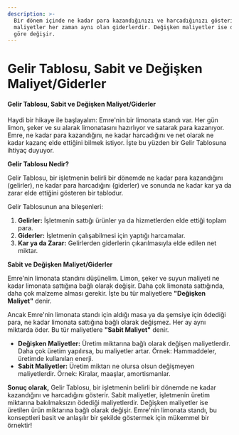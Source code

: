 ```yaml
---
description: >-
  Bir dönem içinde ne kadar para kazandığınızı ve harcadığınızı gösterir. Sabit
  maliyetler her zaman aynı olan giderlerdir. Değişken maliyetler ise duruma
  göre değişir.
---
```


# Gelir Tablosu, Sabit ve Değişken Maliyet/Giderler

#### **Gelir Tablosu, Sabit ve Değişken Maliyet/Giderler**

Haydi bir hikaye ile başlayalım: Emre'nin bir limonata standı var. Her gün limon, şeker ve su alarak limonatasını hazırlıyor ve satarak para kazanıyor. Emre, ne kadar para kazandığını, ne kadar harcadığını ve net olarak ne kadar kazanç elde ettiğini bilmek istiyor. İşte bu yüzden bir Gelir Tablosuna ihtiyaç duyuyor.

**Gelir Tablosu Nedir?**

Gelir Tablosu, bir işletmenin belirli bir dönemde ne kadar para kazandığını (gelirler), ne kadar para harcadığını (giderler) ve sonunda ne kadar kar ya da zarar elde ettiğini gösteren bir tablodur.

Gelir Tablosunun ana bileşenleri:

1. **Gelirler:** İşletmenin sattığı ürünler ya da hizmetlerden elde ettiği toplam para.
2. **Giderler:** İşletmenin çalışabilmesi için yaptığı harcamalar.
3. **Kar ya da Zarar:** Gelirlerden giderlerin çıkarılmasıyla elde edilen net miktar.

**Sabit ve Değişken Maliyet/Giderler**

Emre'nin limonata standını düşünelim. Limon, şeker ve suyun maliyeti ne kadar limonata sattığına bağlı olarak değişir. Daha çok limonata sattığında, daha çok malzeme alması gerekir. İşte bu tür maliyetlere **"Değişken Maliyet"** denir.

Ancak Emre'nin limonata standı için aldığı masa ya da şemsiye için ödediği para, ne kadar limonata sattığına bağlı olarak değişmez. Her ay aynı miktarda öder. Bu tür maliyetlere **"Sabit Maliyet"** denir.

* **Değişken Maliyetler:** Üretim miktarına bağlı olarak değişen maliyetlerdir. Daha çok üretim yapılırsa, bu maliyetler artar. Örnek: Hammaddeler, üretimde kullanılan enerji.
* **Sabit Maliyetler:** Üretim miktarı ne olursa olsun değişmeyen maliyetlerdir. Örnek: Kiralar, maaşlar, amortismanlar.

**Sonuç olarak,** Gelir Tablosu, bir işletmenin belirli bir dönemde ne kadar kazandığını ve harcadığını gösterir. Sabit maliyetler, işletmenin üretim miktarına bakılmaksızın ödediği maliyetlerdir. Değişken maliyetler ise üretilen ürün miktarına bağlı olarak değişir. Emre'nin limonata standı, bu konseptleri basit ve anlaşılır bir şekilde göstermek için mükemmel bir örnektir!
